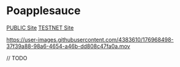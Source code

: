 # Poapplesauce
[PUBLIC Site](https://poap.stellar.quest)
[TESTNET Site](https://poap.testnet.stellar.quest)

https://user-images.githubusercontent.com/4383610/176968498-37f39a88-98a6-4654-a46b-dd808c47fa0a.mov

// TODO
